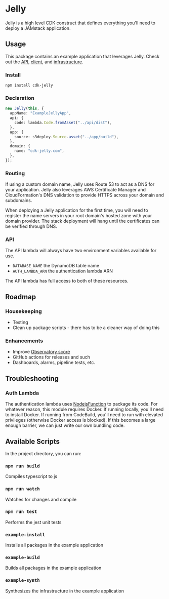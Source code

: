 # Jelly

Jelly is a high level CDK construct that defines everything you'll need to deploy a JAMstack application.

## Usage

This package contains an example application that leverages Jelly.
Check out the [API][1], [client][2], and [infrastructure][3].

[1]: example/packages/api
[2]: example/packages/app
[3]: example/packages/infrastructure

### Install

```
npm install cdk-jelly
```

### Declaration

```typescript
new Jelly(this, {
  appName: "ExampleJellyApp",
  api: {
    code: lambda.Code.fromAsset("../api/dist"),
  },
  app: {
    source: s3deploy.Source.asset("../app/build"),
  },
  domain: {
    name: "cdk-jelly.com",
  },
});
```

### Routing

If using a custom domain name, Jelly uses Route 53 to act as a DNS for your application.
Jelly also leverages AWS Certificate Manager and CloudFormation's DNS validation to provide HTTPS across your domain and subdomains.

When deploying a Jelly application for the first time, you will need to register the name servers in your root domain's hosted zone with your domain provider. The stack deployment will hang until the certificates can be verified through DNS.

### API

The API lambda will always have two environment variables available for use.

- `DATABASE_NAME` the DynamoDB table name
- `AUTH_LAMBDA_ARN` the authentication lambda ARN

The API lambda has full access to both of these resources.

## Roadmap

### Housekeeping

- Testing
- Clean up package scripts - there has to be a cleaner way of doing this

### Enhancements

- Improve [Observatory score](https://observatory.mozilla.org/analyze/cdk-jelly.com)
- GitHub actions for releases and such
- Dashboards, alarms, pipeline tests, etc.

## Troubleshooting

### Auth Lambda

The authentication lambda uses [NodejsFunction][4] to package its code.
For whatever reason, this module requires Docker. If running locally, you'll need to install Docker.
If running from CodeBuild, you'll need to run with elevated privileges (otherwise Docker access is blocked). If this becomes a large enough barrier, we can just write our own bundling code.

[4]: https://docs.aws.amazon.com/cdk/api/latest/docs/aws-lambda-nodejs-readme.html

## Available Scripts

In the project directory, you can run:

### `npm run build`

Compiles typescript to js

### `npm run watch`

Watches for changes and compile

### `npm run test`

Performs the jest unit tests

### `example-install`

Installs all packages in the example application

### `example-build`

Builds all packages in the example application

### `example-synth`

Synthesizes the infrastructure in the example application
